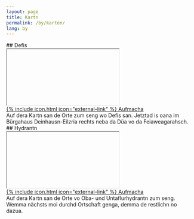 ```yaml
---
layout: page
title: Kartn
permalink: /by/karten/
lang: by
---
```


<div class="row">

<div class="col-md-6" markdown="1">
## Defis
<div class="embed-responsive embed-responsive-16by9">
  <iframe class="lazy embed-responsive-item" sandbox="allow-popups allow-scripts allow-forms allow-same-origin" data-src="https://overpass-turbo.eu/map.html?Q=%2F*%0AThis%20is%20an%20example%20Overpass%20query.%0ATry%20it%20out%20by%20pressing%20the%20Run%20button%20above!%0AYou%20can%20find%20more%20examples%20with%20the%20Load%20tool.%0A*%2F%0Anode%0A%20%20%5Bemergency%3Ddefibrillator%5D%0A%20%20(48.236850834935034%2C11.31540298461914%2C48.273082367389634%2C11.375741958618164)%3B%0Aout%3B" marginwidth="0" marginheight="0" scrolling="no"></iframe>
</div>
<div class="chart-pop">
<a target="_blank" title="Hydrantenkarte in einem neuen Fenster öffnen" href="https://overpass-turbo.eu/map.html?Q=%2F*%0AThis%20is%20an%20example%20Overpass%20query.%0ATry%20it%20out%20by%20pressing%20the%20Run%20button%20above!%0AYou%20can%20find%20more%20examples%20with%20the%20Load%20tool.%0A*%2F%0Anode%0A%20%20%5Bemergency%3Ddefibrillator%5D%0A%20%20(48.236850834935034%2C11.31540298461914%2C48.273082367389634%2C11.375741958618164)%3B%0Aout%3B">{% include icon.html icon="external-link" %} Aufmacha</a>
</div>
<div class="chart-info">
Auf dera Kartn san de Orte zum seng wo Defis san. Jetztad is oana im Bürgahaus Deinhausn-Eilzria rechts neba da Düa vo da Feiaweagarahsch.
</div>
</div>

<div class="col-md-6" markdown="1">
## Hydrantn
<div class="embed-responsive embed-responsive-16by9">
  <iframe class="lazy embed-responsive-item" sandbox="allow-popups allow-scripts allow-forms allow-same-origin" data-src="https://overpass-turbo.eu/map.html?Q=%2F*%0AThis%20is%20an%20example%20Overpass%20query.%0ATry%20it%20out%20by%20pressing%20the%20Run%20button%20above!%0AYou%20can%20find%20more%20examples%20with%20the%20Load%20tool.%0A*%2F%0Anode%0A%20%20%5Bemergency%3Dfire_hydrant%5D%0A%20%20(48.236850834935034%2C11.31540298461914%2C48.273082367389634%2C11.375741958618164)%3B%0Aout%3B" marginwidth="0" marginheight="0" scrolling="no"></iframe>
</div>
<div class="chart-pop">
<a target="_blank" title="Hydrantenkarte in einem neuen Fenster öffnen" href="https://overpass-turbo.eu/map.html?Q=%2F*%0AThis%20is%20an%20example%20Overpass%20query.%0ATry%20it%20out%20by%20pressing%20the%20Run%20button%20above!%0AYou%20can%20find%20more%20examples%20with%20the%20Load%20tool.%0A*%2F%0Anode%0A%20%20%5Bemergency%3Dfire_hydrant%5D%0A%20%20(48.236850834935034%2C11.31540298461914%2C48.273082367389634%2C11.375741958618164)%3B%0Aout%3B">{% include icon.html icon="external-link" %} Aufmacha</a>
</div>
<div class="chart-info">
Auf dera Kartn san de Orte vo Oba- und Untaflurhydrantn zum seng. Wemma nächsts moi durchd Ortschaft genga, demma de restlichn no dazua.
</div>
</div>

</div>
